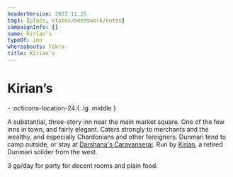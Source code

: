 ```yaml
---
headerVersion: 2023.11.25
tags: [place, status/needswork/notes]
campaignInfo: []
name: Kirian’s
typeOf: inn
whereabouts: Tokra
title: Kirian’s
---
```

# Kirian’s
<div class="grid cards ext-narrow-margin ext-one-column" markdown>
-    :octicons-location-24:{ .lg .middle }   
</div>


A substantial, three-story inn near the main market square. One of the few inns in town, and fairly elegant. Caters strongly to merchants and the wealthy, and especially Chardonians and other foreigners. Dunmari tend to camp outside, or stay at [Darshana's Caravanserai](<./darshana-s-caravanserai.md>). Run by [Kirian](<../../../../../../people/dunmari/kirian.md>), a retired Dunmari solider from the west. 

3 gp/day for party for decent rooms and plain food.

